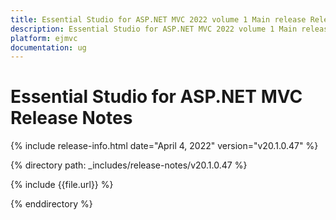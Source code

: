 ```yaml
---
title: Essential Studio for ASP.NET MVC 2022 volume 1 Main release Release Notes  
description: Essential Studio for ASP.NET MVC 2022 volume 1 Main release Release Notes  
platform: ejmvc
documentation: ug
---
```


# Essential Studio for ASP.NET MVC  Release Notes  

{% include release-info.html date="April 4, 2022" version="v20.1.0.47" %} 

{% directory path: _includes/release-notes/v20.1.0.47 %}

{% include {{file.url}} %}

{% enddirectory %}